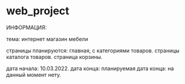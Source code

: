 # web_project

ИНФОРМАЦИЯ:

тема: интернет магазин мебели

страницы планируются: 
главная, с категориями товаров.
страницы каталога товаров.
страница корзины.

дата начала: 10.03.2022.
дата конца:
планируемая дата конца: на данный момент нету.
